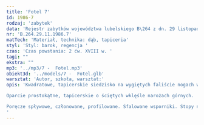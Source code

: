 ```yaml
---
title: 'Fotel 7'
id: 1986-7
rodzaj: 'zabytek'
data: 'Rejestr zabytków województwa lubelskiego B\264 z dn. 29 listopada 1986 r. '
nr: 'B.264.29.11.1986.7'
matTech: 'Materiał, technika: dąb, tapiceria'
styl: 'Styl: barok, regencja '
czas: 'Czas powstania: 2 ćw. XVIII w. '
tagi: ""
ekstra: ""
mp3: '../mp3/7 -  Fotel.mp3'
obiekt3d: '../models/7 -  Fotel.glb'
warsztat: 'Autor, szkoła, warsztat:'
opis: 'Kwadratowe, tapicerskie siedzisko na wygiętych faliście nogach w kształcie łap. Nogi wiązane trawer­sem wycinanym w literę "H". 

Oparcie prostokątne, tapicerskie o ściętych wklęśle narożach górnych.

Poręcze spływowe, członowane, profilowane. Sfalo­wane wsporniki. Stopy na kształt szpon z kulą. Carga wycinana faliście. Lakier czarny.
'
---
```





